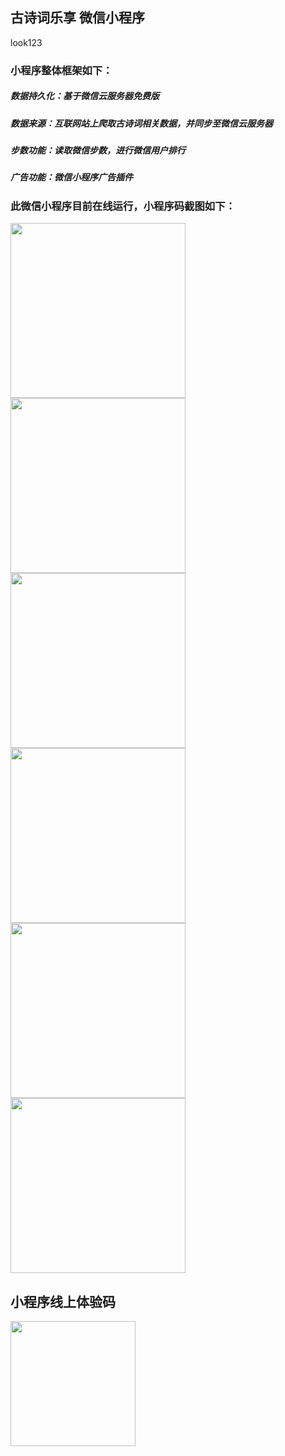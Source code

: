 ## 古诗词乐享 微信小程序
look123
### 小程序整体框架如下：
##### 数据持久化：基于微信云服务器免费版
##### 数据来源：互联网站上爬取古诗词相关数据，并同步至微信云服务器
##### 步数功能：读取微信步数，进行微信用户排行
##### 广告功能：微信小程序广告插件

### 此微信小程序目前在线运行，小程序码截图如下：
<div>
<image src="https://github.com/kingfront/poem_mini/blob/master/wimage/321576811809_.pic.jpg" style="display:inline-block" width="280" />
<image src="https://github.com/kingfront/poem_mini/blob/master/wimage/331576811810_.pic.jpg" style="display:inline-block" width="280" />
<image src="https://github.com/kingfront/poem_mini/blob/master/wimage/341576811810_.pic.jpg" style="display:inline-block" width="280" />
<image src="https://github.com/kingfront/poem_mini/blob/master/wimage/351576811811_.pic.jpg" style="display:inline-block" width="280" />
<image src="https://github.com/kingfront/poem_mini/blob/master/wimage/361576811812_.pic.jpg" style="display:inline-block" width="280" />
  <image src="https://github.com/kingfront/poem_mini/blob/master/wimage/391576829096_.pic.jpg" style="display:inline-block" width="280" />
</div>

## 小程序线上体验码
<image src="https://github.com/kingfront/poem_mini/blob/master/wimage/mini_code_poem.png" style="display:inline-block" width="200" />

